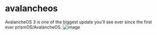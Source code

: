 # avalancheos

AvalancheOS 3 is one of the biggest update you'll see ever since the first ever prismOS/AvalancheOS.
![image](https://user-images.githubusercontent.com/36826729/188518176-b166d867-7436-44e9-a407-4962767becda.png)
